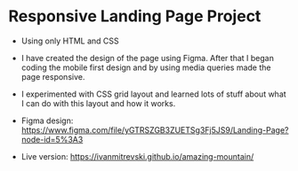 # Responsive Landing Page Project

* Using only HTML and CSS
* I have created the design of the page using Figma. After that I began coding the mobile first design and by using media queries made the page responsive.
* I experimented with CSS grid layout and learned lots of stuff about what I can do with this layout and how it works.

* Figma design: https://www.figma.com/file/yGTRSZGB3ZUETSg3Fj5JS9/Landing-Page?node-id=5%3A3
* Live version: https://ivanmitrevski.github.io/amazing-mountain/

